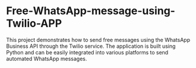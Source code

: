 # Free-WhatsApp-message-using-Twilio-APP
This project demonstrates how to send free messages using the WhatsApp Business API through the Twilio service. The application is built using Python and can be easily integrated into various platforms to send automated WhatsApp messages.
